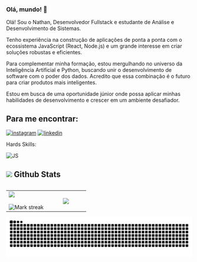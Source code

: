 ### Olá, mundo! 👋

Olá! Sou o Nathan, Desenvolvedor Fullstack e estudante de Análise e Desenvolvimento de Sistemas. 

Tenho experiência na construção de aplicações de ponta a ponta com o ecossistema JavaScript (React, Node.js) e um grande interesse em criar soluções robustas e eficientes.

Para complementar minha formação, estou mergulhando no universo da Inteligência Artificial e Python, buscando unir o desenvolvimento de software com o poder dos dados. Acredito que essa combinação é o futuro para criar produtos mais inteligentes.

Estou em busca de uma oportunidade júnior onde possa aplicar minhas habilidades de desenvolvimento e crescer em um ambiente desafiador.

## Para me encontrar:

[![instagram](https://img.shields.io/badge/Instagram-E4405F?style=for-the-badge&logo=instagram&logoColor=white)](https://www.instagram.com/nathanmoreeira)
[![linkedin](https://img.shields.io/badge/LinkedIn-0077B5?style=for-the-badge&logo=linkedin&logoColor=white)](https://www.linkedin.com/in/nathanmoreira23/)

Hards Skills:

![JS](https://img.shields.io/badge/JavaScript-323330?style=for-the-badge&logo=javascript&logoColor=F7DF1E)


## <picture> <img src = "https://github.com/7oSkaaa/7oSkaaa/blob/main/Images/Statistics.gif?raw=true" width = 30px>  </picture> Github Stats

<!--- stats & Trophy (start) -->

<p align="left">
  <!--- stats (start) -->
<table align="left">
<tr border="none">
<td width="50%" align="center">
  <img  align="left"  src="https://github-readme-stats.vercel.app/api?username=nathanmoreeira&theme=dark&show_icons=true&count_private=true" />
  <br></br>
  <img  title="🔥 Get streak stats for your profile at git.io/streak-stats" alt="Mark streak" src="https://github-readme-streak-stats.herokuapp.com/?user=nathanmoreeira&theme=dark&hide_border=false" /> 
</td>

<td width="50%" align="center">

  <img  align="center"  src="https://github-readme-stats.anuraghazra1.vercel.app/api/top-langs/?username=nathanmoreeira&theme=dark&hide_border=false&no-bg=true&no-frame=true&langs_count=7"/>

  </td>
</tr>
</table>
<!--- stats (end) -->


<picture>
  <source media="(prefers-color-scheme: dark)" srcset="https://raw.githubusercontent.com/nathanmoreeira/nathanmoreeira/output/github-contribution-grid-snake-dark.svg">
  <source media="(prefers-color-scheme: light)" srcset="https://raw.githubusercontent.com/nathanmoreeira/nathanmoreeira/output/github-contribution-grid-snake.svg">
  <img alt="github contribution grid snake animation" src="https://raw.githubusercontent.com/nathanmoreeira/nathanmoreeira/output/github-contribution-grid-snake.svg">
</picture>


